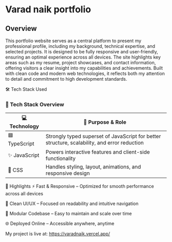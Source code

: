 # Varad naik portfolio


## Overview
This portfolio website serves as a central platform to present my professional profile, including my background, technical expertise, and selected projects. It is designed to be fully responsive and user-friendly, ensuring an optimal experience across all devices. The site highlights key areas such as my resume, project showcases, and contact information, offering visitors a clear insight into my capabilities and achievements. Built with clean code and modern web technologies, it reflects both my attention to detail and commitment to high development standards.

🛠️ Tech Stack Used
### 🚀 Tech Stack Overview

| 💻 Technology | 🧩 Purpose & Role                                                                             |
|--------------|-----------------------------------------------------------------------------------------------|
| 🟦 TypeScript | Strongly typed superset of JavaScript for better structure, scalability, and error reduction |
| ✨ JavaScript | Powers interactive features and client-side functionality                                     |
| 🎨 CSS        | Handles styling, layout, animations, and responsive design                                    |


🌟 Highlights
⚡ Fast & Responsive – Optimized for smooth performance across all devices

🎯 Clean UI/UX – Focused on readability and intuitive navigation

🧠 Modular Codebase – Easy to maintain and scale over time

🌐 Deployed Online – Accessible anywhere, anytime

My project is live at:
https://varadnaik.vercel.app/

